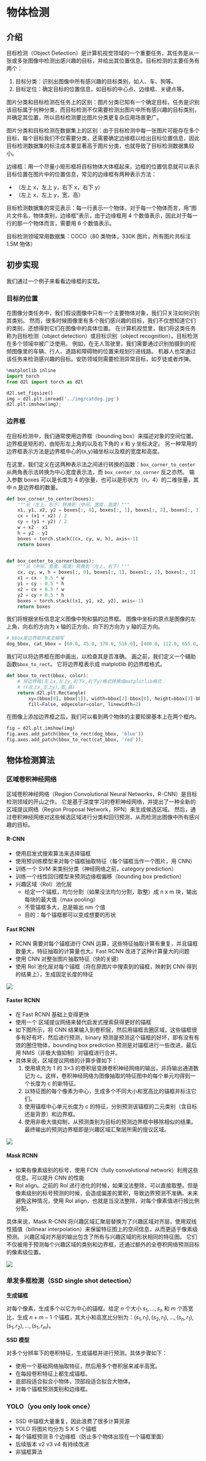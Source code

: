 # 物体检测

## 介绍

目标检测（Object Detection）是计算机视觉领域的一个重要任务，其任务是从一张或多张图像中检测出感兴趣的目标，并给出其位置信息。目标检测的主要任务有两个：

1. 目标分类：识别出图像中所有感兴趣的目标类别，如人、车、狗等。
2. 目标定位：确定目标的位置信息，如目标的中心点、边缘框、关键点等。

图片分类和目标检测在任务上的区别：图片分类已知有一个确定目标，任务是识别该目标属于何种分类，而目标检测不仅需要检测出图片中所有感兴趣的目标类别，并确定其位置，所以目标检测要比图片分类更复杂应用场景更广。

图片分类和目标检测在数据集上的区别：由于目标检测中每一张图片可能存在多个目标，每个目标我们不仅需要分类，还需要确定边缘框以给出目标位置信息，因此目标检测数据集的标注成本要显著高于图片分类，也就导致了目标检测数据集较小。

边缘框：用一个尽量小矩形框将目标物体大体框起来，边框的位置信息就可以表示目标位置在图片中的位置信息，常见的边缘框有两种表示方法：

- （左上 x，左上 y，右下 x，右下 y）
- （左上 x，左上 y，宽，高）

目标检测数据集的常见表示：每一行表示一个物体，对于每一个物体而言，用“图片文件名，物体类别，边缘框”表示，由于边缘框用 4 个数值表示，因此对于每一行的那一个物体而言，需要用 6 个数值表示。

目标检测领域常用数据集：COCO（80 类物体，330K 图片，所有图片共标注 1.5M 物体）

## 初步实现

我们通过一个例子来看看边缘框的实现。

### 目标的位置

在图像分类任务中，我们假设图像中只有一个主要物体对象，我们只关注如何识别其类别。 然而，很多时候图像里有多个我们感兴趣的目标，我们不仅想知道它们的类别，还想得到它们在图像中的具体位置。 在计算机视觉里，我们将这类任务称为目标检测（object detection）或目标识别（object recognition）。目标检测在多个领域中被广泛使用。 例如，在无人驾驶里，我们需要通过识别拍摄到的视频图像里的车辆、行人、道路和障碍物的位置来规划行进线路。 机器人也常通过该任务来检测感兴趣的目标。安防领域则需要检测异常目标，如歹徒或者炸弹。

```python
%matplotlib inline
import torch
from d2l import torch as d2l

d2l.set_figsize()
img = d2l.plt.imread('../img/catdog.jpg')
d2l.plt.imshow(img);
```

### 边界框

在目标检测中，我们通常使用边界框（bounding box）来描述对象的空间位置。 边界框是矩形的，由矩形左上角的以及右下角的 x 和 y 坐标决定。 另一种常用的边界框表示方法是边界框中心的(x,y)轴坐标以及框的宽度和高度。

在这里，我们定义在这两种表示法之间进行转换的函数：`box_corner_to_center` 从两角表示法转换为中心宽度表示法，而 `box_center_to_corner` 反之亦然。 输入参数 boxes 可以是长度为 4 的张量，也可以是形状为（n，4）的二维张量，其中 n 是边界框的数量。

```python
def box_corner_to_center(boxes):
    """从（左上，右下）转换到（中间，宽度，高度）"""
    x1, y1, x2, y2 = boxes[:, 0], boxes[:, 1], boxes[:, 2], boxes[:, 3]
    cx = (x1 + x2) / 2
    cy = (y1 + y2) / 2
    w = x2 - x1
    h = y2 - y1
    boxes = torch.stack((cx, cy, w, h), axis=-1)
    return boxes


def box_center_to_corner(boxes):
    """从（中间，宽度，高度）转换到（左上，右下）"""
    cx, cy, w, h = boxes[:, 0], boxes[:, 1], boxes[:, 2], boxes[:, 3]
    x1 = cx - 0.5 * w
    y1 = cy - 0.5 * h
    x2 = cx + 0.5 * w
    y2 = cy + 0.5 * h
    boxes = torch.stack((x1, y1, x2, y2), axis=-1)
    return boxes
```

我们将根据坐标信息定义图像中狗和猫的边界框。 图像中坐标的原点是图像的左上角，向右的方向为 x 轴的正方向，向下的方向为 y 轴的正方向。

```python
# bbox是边界框的英文缩写
dog_bbox, cat_bbox = [60.0, 45.0, 378.0, 516.0], [400.0, 112.0, 655.0, 493.0]
```

我们可以将边界框在图中画出，以检查其是否准确。 画之前，我们定义一个辅助函数`bbox_to_rect`。 它将边界框表示成 matplotlib 的边界框格式。

```python
def bbox_to_rect(bbox, color):
    # 将边界框(左上x,左上y,右下x,右下y)格式转换成matplotlib格式：
    # ((左上x,左上y),宽,高)
    return d2l.plt.Rectangle(
        xy=(bbox[0], bbox[1]), width=bbox[2]-bbox[0], height=bbox[3]-bbox[1],
        fill=False, edgecolor=color, linewidth=2)
```

在图像上添加边界框之后，我们可以看到两个物体的主要轮廓基本上在两个框内。

```python
fig = d2l.plt.imshow(img)
fig.axes.add_patch(bbox_to_rect(dog_bbox, 'blue'))
fig.axes.add_patch(bbox_to_rect(cat_bbox, 'red'));
```

## 物体检测算法

### 区域卷积神经网络

区域卷积神经网络（Region Convolutional Neural Networks，R-CNN）是目标检测领域的开山之作。 它是基于深度学习的卷积神经网络，并提出了一种全新的区域提议网络（Region Proposal Network，RPN）来生成候选区域。 然后，通过卷积神经网络对这些候选区域进行分类和回归预测，从而检测出图像中所有感兴趣的目标。

#### R-CNN

- 使用启发式搜索算法来选择锚框
- 使用预训练模型来对每个锚框抽取特征（每个锚框当作一个图片，用 CNN）
- 训练一个 SVM 来类别分类（神经网络之前，category prediction）
- 训练一个线性回归模型来预测边缘框偏移（bounding box prediction）
- 兴趣区域（Rol）池化层
  - 给定一个锚框，均匀分割（如果没法均匀分割，取整）成 n x m 块，输出每块的最大值（max pooling）
  - 不管锚框多大，总是输出 nm 个值
  - 目的：每个锚框都可以变成想要的形状

#### Fast RCNN

- RCNN 需要对每个锚框进行 CNN 运算，这些特征抽取计算有重复，并且锚框数量大，特征抽取的计算量也大。Fast RCNN 改进了这种计算量大的问题
- 使用 CNN 对整张图片抽取特征（快的关键）
- 使用 Rol 池化层对每个锚框（将在原图片中搜索到的锚框，映射到 CNN 得到的结果上），生成固定长度的特征

![](../images/cv/44-01.png)

#### Faster RCNN

- 在 Fast RCNN 基础上变得更快
- 使用一个 区域提议网络来替代启发式搜索获得更好的锚框
- 如下图所示，将 CNN 结果输入到卷积层，然后用锚框去圈区域，这些锚框很多有好有坏，然后进行预测，binary 预测是预测这个锚框的好坏，即有没有有效的圈住物体，bounding box prediction 预测是对锚框进行一些改进，最后用 NMS（非极大值抑制）对锚框进行合并。
- 具体来说，区域提议网络的计算步骤如下：
  1. 使用填充为 1 的 3×3 的卷积层变换卷积神经网络的输出，并将输出通道数记为 c。这样，卷积神经网络为图像抽取的特征图中的每个单元均得到一个长度为 c 的新特征。
  2. 以特征图的每个像素为中心，生成多个不同大小和宽高比的锚框并标注它们。
  3. 使用锚框中心单元长度为 c 的特征，分别预测该锚框的二元类别（含目标还是背景）和边界框。
  4. 使用非极大值抑制，从预测类别为目标的预测边界框中移除相似的结果。最终输出的预测边界框即是兴趣区域汇聚层所需的提议区域。

![](../images/cv/44-02.png)

#### Mask RCNN

- 如果有像素级别的标号，使用 FCN（fully convolutional network）利用这些信息。可以提升 CNN 的性能
- Rol align。之前的 Rol 进行池化的时候，如果没法整除，可以直接取整。但是像素级别的标号预测的时候，会造成偏差的累积，导致边界预测不准确。未来避免这种情况，使用 Rol align，也就是当没法整除，对每个像素值进行按比例分配。

具体来说，Mask R-CNN 将兴趣区域汇聚层替换为了兴趣区域对齐层，使用双线性插值（bilinear interpolation）来保留特征图上的空间信息，从而更适于像素级预测。 兴趣区域对齐层的输出包含了所有与兴趣区域的形状相同的特征图。 它们不仅被用于预测每个兴趣区域的类别和边界框，还通过额外的全卷积网络预测目标的像素级位置。

![](../images/cv/44-03.png)

### 单发多框检测（SSD single shot detection）

**生成锚框**

对每个像素，生成多个以它为中心的锚框。给定 $n$ 个大小 $s_1,...,s_n$ 和 $m$ 个高宽比，生成 $n + m - 1$ 个锚框，其大小和高宽比分别为：$(s_1, r_1), (s_2, r_1), ..., (s_n, r_1), (s_1, r_2), ..., (s_1, r_m)$。

**SSD 模型**

对多个分辨率下的卷积特征，生成锚框并进行预测。具体步骤如下：

- 使用一个基础网络抽取特征，然后用多个卷积层来减半高宽。
- 在每段卷积特征上都生成锚框。
- 底部段适合拟合小物体，顶部段适合拟合大物体。
- 对每个锚框预测类别和边缘框。

### YOLO（you only look once）

- SSD 中锚框大量重复，因此浪费了很多计算资源
- YOLO 将图片均分为 S X S 个锚框
- 每个锚框预测 B 个边缘框（防止多个物体出现在一个锚框里面）
- 后续版本 v2 v3 v4 有持续改进
- 非锚框算法
